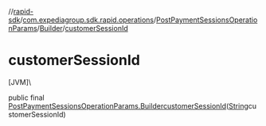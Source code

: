 //[rapid-sdk](../../../../index.md)/[com.expediagroup.sdk.rapid.operations](../../index.md)/[PostPaymentSessionsOperationParams](../index.md)/[Builder](index.md)/[customerSessionId](customer-session-id.md)

# customerSessionId

[JVM]\

public final [PostPaymentSessionsOperationParams.Builder](index.md)[customerSessionId](customer-session-id.md)([String](https://docs.oracle.com/javase/8/docs/api/java/lang/String.html)customerSessionId)
